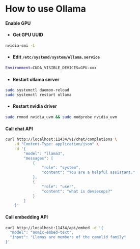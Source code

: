 # How to use Ollama

#### Enable GPU
- #### Get GPU UUID
```bash
nvidia-smi -L
```
- #### Edit `/etc/systemd/system/ollama.service`
```bash
Environment=CUDA_VISIBLE_DEVICES=GPU-xxx
```
- #### Restart ollama server
```bash
sudo systemctl daemon-reload
sudo systemctl restart ollama
```
- #### Restart nvidia driver
```bash
sudo rmmod nvidia_uvm && sudo modprobe nvidia_uvm
```

#### Call chat API
```bash
curl http://localhost:11434/v1/chat/completions \
    -H "Content-Type: application/json" \
    -d '{
        "model": "llama3",
        "messages": [
            {
                "role": "system",
                "content": "You are a helpful assistant."
            },
            {
                "role": "user",
                "content": "what is devsecops?"
            }
        ]
    }'
```

#### Call embedding API
```bash
curl http://localhost:11434/api/embed -d '{
  "model": "nomic-embed-text",
  "input": "Llamas are members of the camelid family"
}'
```
